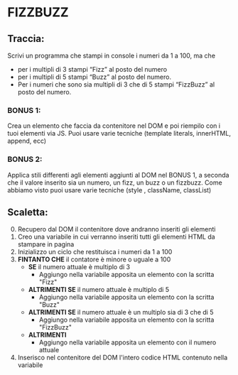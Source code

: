 # FIZZBUZZ

## Traccia:

Scrivi un programma che stampi in console i numeri da 1 a 100, ma che

- per i multipli di 3 stampi “Fizz” al posto del numero
- per i multipli di 5 stampi “Buzz” al posto del numero.
- Per i numeri che sono sia multipli di 3 che di 5 stampi “FizzBuzz” al posto del numero.

### BONUS 1:

Crea un elemento che faccia da contenitore nel DOM e poi riempilo con i tuoi elementi via JS.
Puoi usare varie tecniche (template literals, innerHTML, append, ecc)

### BONUS 2:

Applica stili differenti agli elementi aggiunti al DOM nel BONUS 1, a seconda che il valore inserito sia un numero, un fizz, un buzz o un fizzbuzz.
Come abbiamo visto puoi usare varie tecniche (style , className, classList)

## Scaletta:

0. Recupero dal DOM il contenitore dove andranno inseriti gli elementi
1. Creo una variabile in cui verranno inseriti tutti gli elementi HTML da stampare in pagina
2. Inizializzo un ciclo che restituisca i numeri da 1 a 100
3. **FINTANTO CHE** il contatore è minore o uguale a 100
   - **SE** il numero attuale è multiplo di 3
     - Aggiungo nella variabile apposita un elemento con la scritta "Fizz"
   - **ALTRIMENTI SE** il numero attuale è multiplo di 5
     - Aggiungo nella variabile apposita un elemento con la scritta "Buzz"
   - **ALTRIMENTI SE** il numero attuale è un multiplo sia di 3 che di 5
     - Aggiungo nella variabile apposita un elemento con la scritta "FizzBuzz"
   - **ALTRIMENTI**
     - Aggiungo nella variabile apposita un elemento con il numero attuale
4. Inserisco nel contenitore del DOM l'intero codice HTML contenuto nella variabile
